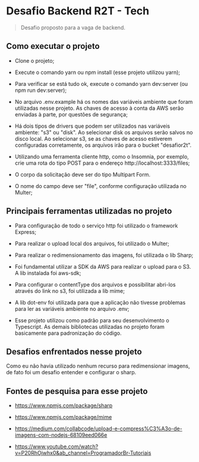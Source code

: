 # Desafio Backend R2T - Tech

> Desafio proposto para a vaga de backend.

## Como executar o projeto

- Clone o projeto;
- Execute o comando yarn ou npm install (esse projeto utilizou yarn);

- Para verificar se está tudo ok, execute o comando yarn dev:server
(ou npm run dev:server);

- No arquivo .env.example há os nomes das variáveis ambiente que foram utilizadas
nesse projeto. As chaves de acesso à conta da AWS serão enviadas à parte, por
questões de segurança;

- Há dois tipos de drivers que podem ser utilizados nas variáveis
ambiente: "s3" ou "disk". Ao selecionar disk os arquivos serão salvos no disco
local. Ao selecionar s3, se as chaves de acesso estiverem configuradas corretamente,
os arquivos irão para o bucket "desafior2t".

- Utilizando uma ferramenta cliente http, como o Insomnia, por exemplo, crie uma
rota do tipo POST para o endereço http://localhost:3333/files;

- O corpo da solicitação deve ser do tipo Multipart Form.

- O nome do campo deve ser "file", conforme configuração utilizada no Multer;

## Principais ferramentas utilizadas no projeto

- Para configuração de todo o serviço http foi utilizado o framework Express;

- Para realizar o upload local dos arquivos, foi utilizado o Multer;

- Para realizar o redimensionamento das imagens, foi utilizada o lib Sharp;

- Foi fundamental utilizar a SDK da AWS para realizar o upload para o S3. A lib
instalada foi aws-sdk;

- Para configurar o contentType dos arquivos e possibilitar abri-los através do
link no s3, foi utilizada a lib mime;

- A lib dot-env foi utilizada para que a aplicação não tivesse problemas para ler
as variáveis ambiente no arquivo .env;

- Esse projeto utilizou como padrão para seu desenvolvimento o Typescript. As demais
bibliotecas utilizadas no projeto foram basicamente para padronização do código.

## Desafios enfrentados nesse projeto

Como eu não havia utilizado nenhum recurso para redimensionar imagens, de fato
foi um desafio entender e configurar o sharp.

## Fontes de pesquisa para esse projeto

- https://www.npmjs.com/package/sharp

- https://www.npmjs.com/package/mime

- https://medium.com/collabcode/upload-e-compress%C3%A3o-de-imagens-com-nodejs-68109eed066e

- https://www.youtube.com/watch?v=P20RhOjwhx0&ab_channel=ProgramadorBr-Tutoriais

